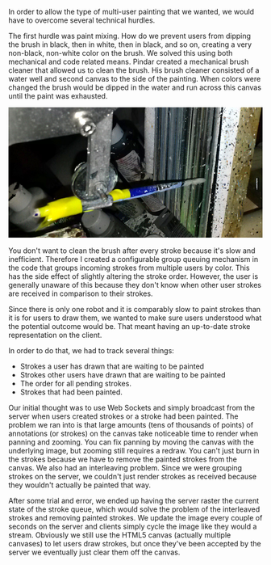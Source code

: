 In order to allow the type of multi-user painting that we wanted, we would have to overcome several technical hurdles.

The first hurdle was paint mixing. How do we prevent users from dipping the brush in black, then in white, then in black, and so on, creating a very non-black, non-white color on the brush. We solved this using both mechanical and code related means. Pindar created a mechanical brush cleaner that allowed us to clean the brush. His brush cleaner consisted of a water well and second canvas to the side of the painting.  When colors were changed the brush would be dipped in the water and run across this canvas until the paint was exhausted.

![Brush Cleaning Canvas](project_images/brushcleaning.jpg?raw=true "Brush Cleaning Canvas")

You don't want to clean the brush after every stroke because it's slow and inefficient. Therefore I created a configurable group queuing mechanism in the code that groups incoming strokes from multiple users by color. This has the side effect of slightly altering the stroke order. However, the user is generally unaware of this because they don't know when other user strokes are received in comparison to their strokes. 

Since there is only one robot and it is comparably slow to paint strokes than it is for users to draw them, we wanted to make sure users understood what the potential outcome would be. That meant having an up-to-date stroke representation on the client.

In order to do that, we had to track several things:
* Strokes a user has drawn that are waiting to be painted
* Strokes other users have drawn that are waiting to be painted
* The order for all pending strokes.
* Strokes that had been painted.
 
Our initial thought was to use Web Sockets and simply broadcast from the server when users created strokes or a stroke had been painted. The problem we ran into is that large amounts (tens of thousands of points) of annotations (or strokes) on the canvas take noticeable time to render when panning and zooming. You can fix panning by moving the canvas with the underlying image, but zooming still requires a redraw. You can't just burn in the strokes because we have to remove the painted strokes from the canvas. We also had an interleaving problem. Since we were grouping strokes on the server, we couldn't just render strokes as received because they wouldn't actually be painted that way.

After some trial and error, we ended up having the server raster the current state of the stroke queue, which would solve the problem of the interleaved strokes and removing painted strokes. We update the image every couple of seconds on the server and clients simply cycle the image like they would a stream. Obviously we still use the HTML5 canvas (actually multiple canvases) to let users draw strokes, but once they've been accepted by the server we eventually just clear them off the canvas.

